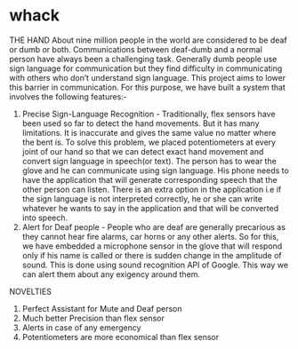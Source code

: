 # whack

THE HAND
About nine million people in the world are considered to be deaf or dumb or both. Communications between deaf-dumb and a normal 
person have always been a challenging task. Generally dumb people use sign language for communication but they find difficulty in 
communicating with others who don’t understand sign language. This project aims to lower this barrier in communication. For this 
purpose, we have built a system that involves the following features:-
1. Precise Sign-Language Recognition - Traditionally, flex sensors have been used so far to detect the hand movements. But it has 
many limitations. It is inaccurate and gives the same value no matter where the bent is. To solve this problem, we placed 
potentiometers at every joint of our hand so that we can detect exact hand movement and convert sign language in speech(or text). 
The person has to wear the glove and he can communicate using sign language. His phone needs to have the application that will 
generate corresponding speech that the other person can listen. There is an extra option in the application i.e if the sign 
language is not interpreted correctly, he or she can write whatever he wants to say in the application and that will be converted 
into speech.
2. Alert for Deaf people - People who are deaf are generally precarious as they cannot hear fire alarms, car horns or any other 
alerts. So for this, we have embedded a microphone sensor in the glove that will respond only if  his name is called or there is 
sudden change in the amplitude of sound. This is done using sound recognition API of Google. This way we can alert them about any 
exigency around them. 


NOVELTIES

1. Perfect Assistant for Mute and Deaf person
2. Much better Precision than flex sensor
3. Alerts in case of any emergency
4. Potentiometers are more economical than flex sensor
